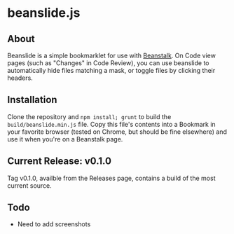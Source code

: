 beanslide.js
===

About
---

Beanslide is a simple bookmarklet for use with [Beanstalk](http://beanstalkapp.com/). On Code view pages (such as
"Changes" in Code Review), you can use beanslide to automatically hide files matching a mask, or toggle files by
clicking their headers.

Installation
---

Clone the repository and `npm install; grunt` to build the `build/beanslide.min.js` file. Copy this file's contents
into a Bookmark in your favorite browser (tested on Chrome, but should be fine elsewhere) and use it when you're on a
Beanstalk page.

Current Release: v0.1.0
---

Tag v0.1.0, availble from the Releases page, contains a build of the most current source.

Todo
---

* Need to add screenshots
